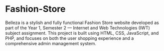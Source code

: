 # Fashion-Store
Belleza is a stylish and fully functional Fashion Store website developed as part of the Year 1, Semester 2 — Internet and Web Technologies (IWT) subject assignment. This project is built using HTML, CSS, JavaScript, and PHP, and focuses on both the user shopping experience and a comprehensive admin management system.

